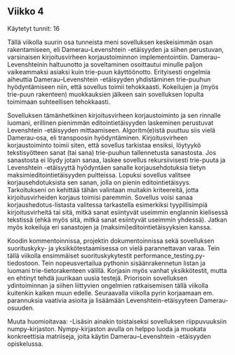 ## Viikko 4  
Käytetyt tunnit: 16

Tällä viikolla suurin osa tunneista meni sovelluksen keskeisimmän osan rakentamiseen, eli Damerau–Levenshtein -etäisyyden ja siihen perustuvan, varsinaisen kirjoitusvirheen korjaustoiminnon implementointiin. Damerau–Levenshteinin haltuunotto ja soveltaminen osoittautui minulle paljon vaikeammaksi asiaksi kuin trie-puun käyttöönotto. Erityisesti ongelmia aiheuttia Damerau–Levenshtein -etäisyyden yhdistäminen trie-puuhun hyödyntämiseen niin, että sovellus toimii tehokkaasti. Kokeilujen ja (myös trie-puun rakenteen) muokkauksien jälkeen sain sovelluksen lopulta toimimaan suhteellisen tehokkaasti.

Sovelluksen tämänhetkinen kirjoitusvirheen korjaustoiminto ja sen rinnalle luomani, erillinen pienimmän editointietäisyyden laskeminen perustuvat Levenshtein -etäisyyden mittaamiseen. Algoritm(e)istä puuttuu siis vielä Damerau-osa, eli transpoosin hyödyntäminen. Kirjoitusvirheen korjaustoiminto toimii siten, että sovellus tarkistaa ensiksi, löytyykö tekstisyötteen sanat (tai sana) trie-puuhun tallennetusta sanastosta. Jos sanastosta ei löydy jotain sanaa, laskee sovellus rekursiivisesti trie-puuta ja Levenshtein -etäisyyttä hyödyntäen sanalle korjausehdotuksia tietyn maksimieditointietäisyyden puitteissa. Lopuksi sovellus valitsee korjausehdotuksista sen sanan, jolla on pienin editointietäisyys. Tarkoitukseni on kehittää tähän valintaan muitakin kriteereitä, jotta kirjoitusvirheiden korjaus toimisi paremmin. Sovellus voisi sanaa korjaushedotus-listasta valitessa tarkastella esimerkiksi tyypillisimpiä kirjoitusvirheitä tai sitä, mitkä sanat esiintyvät useimmin englannin kielisessä tekstissä (ehkä myös sitä, mitkä sanat esiintyvät useimmin yhdessä). Jatkan myös kokeiluja eri sanastojen ja (maksimi)editointietäisyyksien kanssa.

Koodin kommentoinnissa, projektin dokumentoinnissa sekä sovelluksen suorituskyky- ja yksikkötestaamisessa on vielä parannettavan varaa. Tein tällä viikolla ensimmäiset suorituskykytestit performance_testing.py-tiedostoon. Tein nopeusvertailua pythonin sisäänrakennetun listan ja luomani trie-tietorakenteen välillä. Korjasin myös vanhat yksikkötestit, mutta en ehtinyt tehdä juurikaan uusia testejä. Priorisoin sovelluksen ydintoiminnan ja siihen liittyvien ongelmien ratkaisemisen tällä viikolla kuitenkin kaiken muun edelle. Seuraavalla viikolla pyrin korjaamaan em. parannuksia vaativia asioita ja lisäämään Levenshtein-etäisyyteen Damerau-osuuden. 

Muuta huomioitavaa: 
-Lisäsin ainakin toistaiseksi sovelluksen riippuvuuksiin numpy-kirjaston. Nympy-kirjaston avulla on helppo luoda ja muokata konkreettisia matriiseja, joita käytin Damerau–Levenshtein -etäisyyden opiskelussa. 
